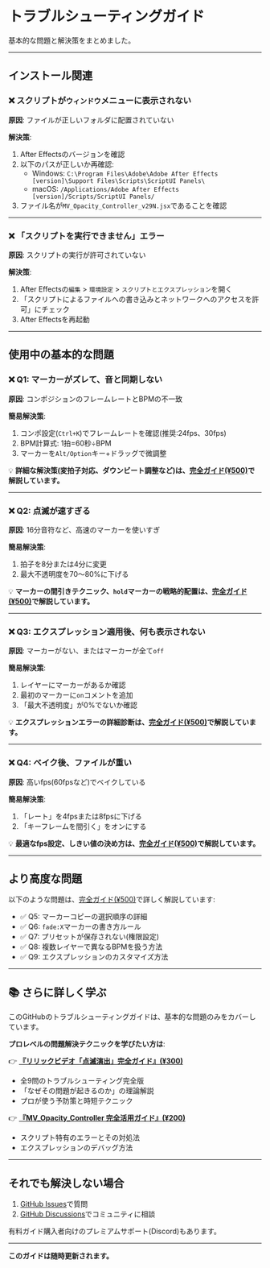 # トラブルシューティングガイド

基本的な問題と解決策をまとめました。

---

## インストール関連

### ❌ スクリプトが`ウィンドウ`メニューに表示されない

**原因**: ファイルが正しいフォルダに配置されていない

**解決策**:
1. After Effectsのバージョンを確認
2. 以下のパスが正しいか再確認:
   - Windows: `C:\Program Files\Adobe\Adobe After Effects [version]\Support Files\Scripts\ScriptUI Panels\`
   - macOS: `/Applications/Adobe After Effects [version]/Scripts/ScriptUI Panels/`
3. ファイル名が`MV_Opacity_Controller_v29N.jsx`であることを確認

---

### ❌ 「スクリプトを実行できません」エラー

**原因**: スクリプトの実行が許可されていない

**解決策**:
1. After Effectsの`編集` > `環境設定` > `スクリプトとエクスプレッション`を開く
2. 「スクリプトによるファイルへの書き込みとネットワークへのアクセスを許可」にチェック
3. After Effectsを再起動

---

## 使用中の基本的な問題

### ❌ Q1: マーカーがズレて、音と同期しない

**原因**: コンポジションのフレームレートとBPMの不一致

**簡易解決策**:
1. コンポ設定(`Ctrl+K`)でフレームレートを確認(推奨:24fps、30fps)
2. BPM計算式: 1拍=60秒÷BPM
3. マーカーを`Alt/Option`キー+ドラッグで微調整

💡 **詳細な解決策(変拍子対応、ダウンビート調整など)は、[完全ガイド(¥500)](リンク)で解説しています。**

---

### ❌ Q2: 点滅が速すぎる

**原因**: 16分音符など、高速のマーカーを使いすぎ

**簡易解決策**:
1. 拍子を8分または4分に変更
2. 最大不透明度を70〜80%に下げる

💡 **マーカーの間引きテクニック、`hold`マーカーの戦略的配置は、[完全ガイド(¥500)](リンク)で解説しています。**

---

### ❌ Q3: エクスプレッション適用後、何も表示されない

**原因**: マーカーがない、またはマーカーが全て`off`

**簡易解決策**:
1. レイヤーにマーカーがあるか確認
2. 最初のマーカーに`on`コメントを追加
3. 「最大不透明度」が0%でないか確認

💡 **エクスプレッションエラーの詳細診断は、[完全ガイド(¥500)](リンク)で解説しています。**

---

### ❌ Q4: ベイク後、ファイルが重い

**原因**: 高いfps(60fpsなど)でベイクしている

**簡易解決策**:
1. 「レート」を4fpsまたは8fpsに下げる
2. 「キーフレームを間引く」をオンにする

💡 **最適なfps設定、しきい値の決め方は、[完全ガイド(¥500)](リンク)で解説しています。**

---

## より高度な問題

以下のような問題は、[完全ガイド(¥500)](リンク)で詳しく解説しています:

- ✅ Q5: マーカーコピーの選択順序の詳細
- ✅ Q6: `fade:X`マーカーの書き方ルール
- ✅ Q7: プリセットが保存されない(権限設定)
- ✅ Q8: 複数レイヤーで異なるBPMを扱う方法
- ✅ Q9: エクスプレッションのカスタマイズ方法

---

## 📚 さらに詳しく学ぶ

このGitHubのトラブルシューティングガイドは、基本的な問題のみをカバーしています。

**プロレベルの問題解決テクニックを学びたい方は**:

👉 **[『リリックビデオ「点滅演出」完全ガイド』(¥300)](リンク)**
- 全9問のトラブルシューティング完全版
- 「なぜその問題が起きるのか」の理論解説
- プロが使う予防策と時短テクニック

👉 **[『MV_Opacity_Controller 完全活用ガイド』(¥200)](リンク)**
- スクリプト特有のエラーとその対処法
- エクスプレッションのデバッグ方法

---

## それでも解決しない場合

1. [GitHub Issues](https://github.com/sound-inspire/MV_Opacity_Controller-v29N/issues)で質問
2. [GitHub Discussions](https://github.com/sound-inspire/MV_Opacity_Controller-v29N/discussions)でコミュニティに相談

有料ガイド購入者向けのプレミアムサポート(Discord)もあります。

---

**このガイドは随時更新されます。**
